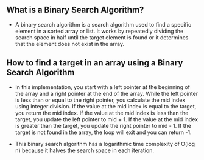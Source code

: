 ## What is a Binary Search Algorithm?

- A binary search algorithm is a search algorithm used to find a specific element in a sorted array or list. It works by repeatedly dividing the search space in half until the target element is found or it determines that the element does not exist in the array.

## How to find a target in an array using a Binary Search Algorithm

- In this implementation, you start with a left pointer at the beginning of the array and a right pointer at the end of the array. While the left pointer is less than or equal to the right pointer, you calculate the mid index using integer division. If the value at the mid index is equal to the target, you return the mid index. If the value at the mid index is less than the target, you update the left pointer to mid + 1. If the value at the mid index is greater than the target, you update the right pointer to mid - 1. If the target is not found in the array, the loop will exit and you can return -1.

- This binary search algorithm has a logarithmic time complexity of O(log n) because it halves the search space in each iteration.